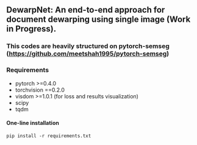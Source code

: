 ## DewarpNet: An end-to-end approach for document dewarping using single image (Work in Progress).

### This codes are heavily structured on pytorch-semseg (https://github.com/meetshah1995/pytorch-semseg)

### Requirements

* pytorch >=0.4.0
* torchvision ==0.2.0
* visdom >=1.0.1 (for loss and results visualization)
* scipy
* tqdm

#### One-line installation
    
`pip install -r requirements.txt`

 

